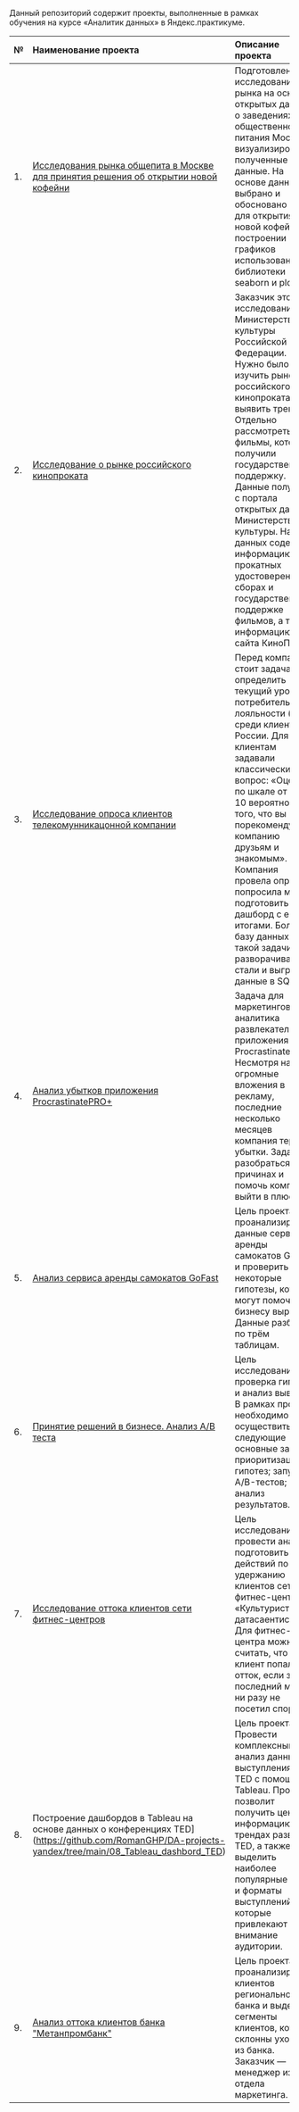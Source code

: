 Данный репозиторий содержит проекты, выполненные в рамках обучения на курсе «Аналитик данных» в Яндекс.практикуме.

| №  | Наименование проекта  | Описание проекта | Стек |
|:-- |:----------------------|:--------------|:-------------|
| 1. |[Исследования рынка общепита в Москве для принятия решения об открытии новой кофейни](https://github.com/DPetrukhina/Practicum/tree/main/public_catering)|Подготовлено исследование рынка на основе открытых данных о заведениях общественного питания Москвы, визуализированы полученные данные. На основе данных выбрано и обосновано место для открытия новой кофейни. В построении графиков использованы библиотеки seaborn и plotly.|Python, pandas, matplotlib, seaborn, plotly, folium|
| 2. |[Исследование о рынке российского кинопроката](https://github.com/DPetrukhina/Practicum/tree/main/cinema)|Заказчик этого исследования — Министерство культуры Российской Федерации. Нужно было изучить рынок российского кинопроката и выявить тренды. Отдельно рассмотреть фильмы, которые получили государственную поддержку. Данные получены с портала открытых данных Министерства культуры. Набор данных содержит информацию о прокатных удостоверениях, сборах и государственной поддержке фильмов, а также информацию с сайта КиноПоиск. |Python, pandas, matplotlib, seaborn|
| 3. |[Исследование опроса клиентов телекомунникацонной компании](https://github.com/DPetrukhina/Practicum/tree/main/telecommunications)|Перед компанией стоит задача определить текущий уровень потребительской лояльности (NPS) среди клиентов из России. Для этого клиентам задавали классический вопрос: «Оцените по шкале от 1 до 10 вероятность того, что вы порекомендуете компанию друзьям и знакомым». Компания провела опрос и попросила меня подготовить дашборд с его итогами. Большую базу данных для такой задачи разворачивать не стали и выгрузили данные в SQLite.|SQL, Python, pandas, Tableau|
| 4. |[Анализ убытков приложения ProcrastinatePRO+](https://github.com/DPetrukhina/Practicum/tree/main/marketing_game)|Задача для маркетингового аналитика развлекательного приложения Procrastinate Pro+. Несмотря на огромные вложения в рекламу, последние несколько месяцев компания терпит убытки. Задача — разобраться в причинах и помочь компании выйти в плюс.|Python, pandas, matplolib, когортный анализ, юнит-экономика, продуктовые метрики|
| 5. |[Анализ сервиса аренды самокатов GoFast](https://github.com/DPetrukhina/Practicum/tree/main/scooter_rental)|Цель проекта: проанализировать данные сервиса аренды самокатов GoFast и проверить некоторые гипотезы, которые могут помочь бизнесу вырасти. Данные разбиты по трём таблицам. |Python, pandas, seaborn, scipy, math, статистические гипотезы, распределения|
| 6. |[Принятие решений в бизнесе. Анализ A/B теста](https://github.com/DPetrukhina/Practicum/tree/main/ab_test)|Цель исследования: проверка гипотез и анализ выводов. В рамках проекта необходимо осуществить следующие основные задачи: приоритизация гипотез; запуск A/B-тестов; анализ результатов. |ICE, RICE, A/B tests, Python, pandas, seaborn, scipy|
| 7. |[Исследование оттока клиентов сети фитнес-центров](https://github.com/DPetrukhina/Practicum/tree/main/ml)|Цель исследования: провести анализ и подготовить план действий по удержанию клиентов сети фитнес-центров «Культурист-датасаентист». Для фитнес-центра можно считать, что клиент попал в отток, если за последний месяц ни разу не посетил спортзал. |Python, sklearn, pandas , scipy, seaborn, matplotlib|
| 8. |Построение дашбордов в Tableau на основе данных о конференциях TED](https://github.com/RomanGHP/DA-projects-yandex/tree/main/08_Tableau_dashbord_TED)|Цель проекта: Провести комплексный анализ данных о выступлениях TED с помощью Tableau. Проект позволит получить ценную информацию о трендах развития TED, а также выделить наиболее популярные темы и форматы выступлений, которые привлекают внимание аудитории. |Tableau|
| 9. |[Анализ оттока клиентов банка "Метанпромбанк"](https://github.com/RomanGHP/DA-projects-yandex/tree/main/09_Bank_churn_graduation_project)|Цель проекта: проанализировать клиентов регионального банка и выделить сегменты клиентов, которые склонны уходить из банка. Заказчик — менеджер из отдела маркетинга. |Python, pandas, numpy, seaborn, scipy, intertools, сегментация пользователей, статистические гипотезы|
